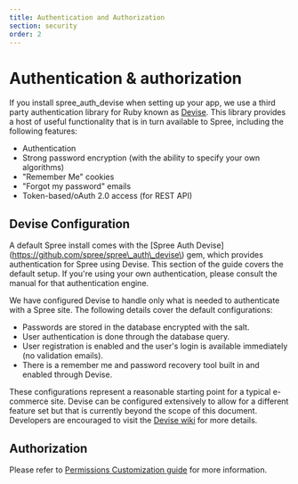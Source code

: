 ```yaml
---
title: Authentication and Authorization
section: security
order: 2
---
```


# Authentication & authorization

If you install spree\_auth\_devise when setting up your app, we use a third party authentication library for Ruby known as [Devise](https://github.com/plataformatec/devise). This library provides a host of useful functionality that is in turn available to Spree, including the following features:

* Authentication
* Strong password encryption \(with the ability to specify your own algorithms\)
* "Remember Me" cookies
* "Forgot my password" emails
* Token-based/oAuth 2.0 access \(for REST API\)

## Devise Configuration

 A default Spree install comes with the \[Spree Auth Devise\]\(https://github.com/spree/spree\_auth\_devise\) gem, which provides authentication for Spree using Devise. This section of the guide covers the default setup. If you're using your own authentication, please consult the manual for that authentication engine.

We have configured Devise to handle only what is needed to authenticate with a Spree site. The following details cover the default configurations:

* Passwords are stored in the database encrypted with the salt.
* User authentication is done through the database query.
* User registration is enabled and the user's login is available immediately \(no validation emails\).
* There is a remember me and password recovery tool built in and enabled through Devise.

These configurations represent a reasonable starting point for a typical e-commerce site. Devise can be configured extensively to allow for a different feature set but that is currently beyond the scope of this document. Developers are encouraged to visit the [Devise wiki](https://github.com/plataformatec/devise/wiki) for more details.

## Authorization

Please refer to [Permissions Customization guide](https://dev-docs.spreecommerce.org/customization/permissions) for more information.

